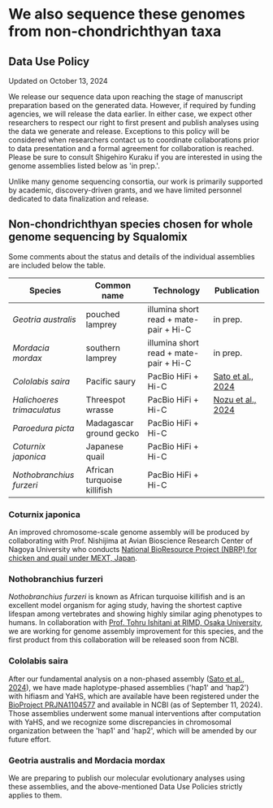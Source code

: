 # We also sequence these genomes from non-chondrichthyan taxa

## Data Use Policy

Updated on October 13, 2024

We release our sequence data upon reaching the stage of manuscript preparation based on the generated data. However, if required by funding agencies, we will release the data earlier. In either case, we expect other researchers to respect our right to first present and publish analyses using the data we generate and release. Exceptions to this policy will be considered when researchers contact us to coordinate collaborations prior to data presentation and a formal agreement for collaboration is reached. Please be sure to consult Shigehiro Kuraku if you are interested in using the genome assemblies listed below as 'in prep.'.

Unlike many genome sequencing consortia, our work is primarily supported by academic, discovery-driven grants, and we have limited personnel dedicated to data finalization and release.


## Non-chondrichthyan species chosen for whole genome sequencing by Squalomix

Some comments about the status and details of the individual assemblies are included below the table.

| Species |Common name|Technology|Publication|
|----|----|----|----|
| *Geotria australis* | pouched lamprey | illumina short read + mate-pair + Hi-C | in prep. |
| *Mordacia mordax* | southern lamprey | illumina short read + mate-pair + Hi-C | in prep. |
| *Cololabis saira* | Pacific saury | PacBio HiFi + Hi-C | [Sato et al., 2024](https://academic.oup.com/dnaresearch/article/31/2/dsae004/7623430) |
| *Halichoeres trimaculatus*| Threespot wrasse| PacBio HiFi + Hi-C | [Nozu et al., 2024](https://onlinelibrary.wiley.com/doi/10.1111/gtc.13166)|
| *Paroedura picta* | Madagascar ground gecko | PacBio HiFi + Hi-C ||
| *Coturnix japonica* | Japanese quail | PacBio HiFi + Hi-C ||
| *Nothobranchius furzeri* | African turquoise killifish | PacBio HiFi + Hi-C ||

### Coturnix japonica

An improved chromosome-scale genome assembly will be produced by collaborating with Prof. Nishijima at Avian Bioscience Research Center of Nagoya University who conducts [National BioResource Project (NBRP) for chicken and quail under MEXT, Japan](https://www.agr.nagoya-u.ac.jp/~nbrp/en/organiztion/index.html).

### Nothobranchius furzeri

*Nothobranchius furzeri* is known as African turquoise killifish and is an excellent model organism for aging study, having the shortest captive lifespan among vertebrates and showing highly similar aging phenotypes to humans. In collaboration with [Prof. Tohru Ishitani at RIMD, Osaka University](http://www.biken.osaka-u.ac.jp/en/laboratories/detail/52), we are working for genome assembly improvement for this species, and the first product from this collaboration will be released soon from NCBI. 

### Cololabis saira

After our fundamental analysis on a non-phased assembly ([Sato et al., 2024](https://academic.oup.com/dnaresearch/article/31/2/dsae004/7623430)), we have made haplotype-phased assemblies ('hap1' and 'hap2') with hifiasm and YaHS, which are available have been registered under the [BioProject PRJNA1104577](https://www.ncbi.nlm.nih.gov/bioproject/1104577) and available in NCBI (as of September 11, 2024). Those assemblies underwent some manual interventions after computation with YaHS, and we recognize some discrepancies in chromosomal organization between the 'hap1' and 'hap2', which will be amended by our future effort.

### Geotria australis and Mordacia mordax

We are preparing to publish our molecular evolutionary analyses using these assemblies, and the above-mentioned Data Use Policies strictly applies to them.
